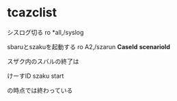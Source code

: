 # tcazclist
シスログ切る
ro *all,/syslog

sbaruとszakuを起動する
ro A2,/szarun **CaseId** **scenarioId**


スザク内のスバルの終了は

けーすID szaku start

の時点では終わっている


